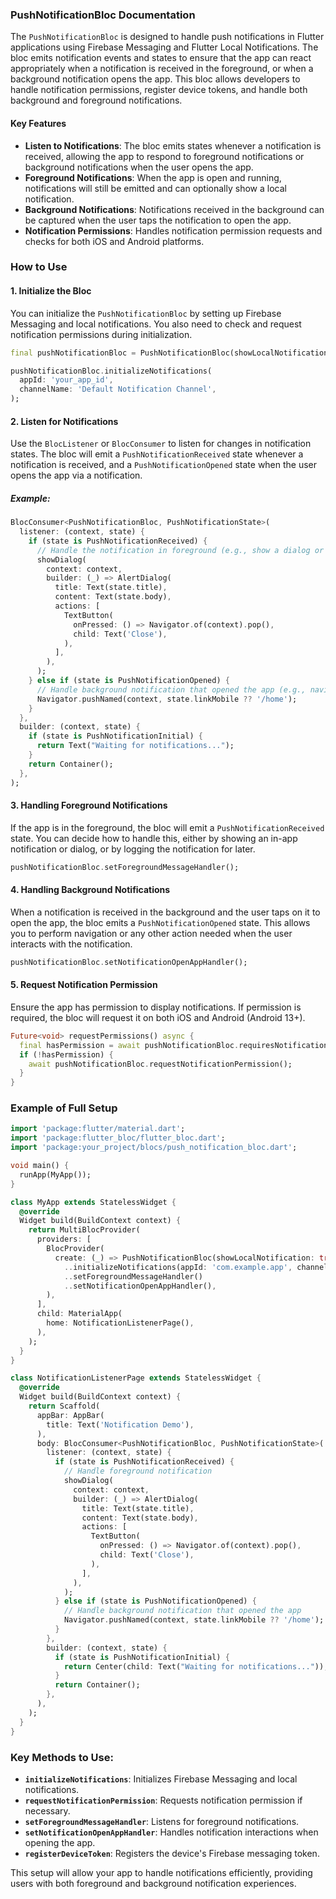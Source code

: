 ### PushNotificationBloc Documentation

The `PushNotificationBloc` is designed to handle push notifications in Flutter applications using Firebase Messaging and Flutter Local Notifications. The bloc emits notification events and states to ensure that the app can react appropriately when a notification is received in the foreground, or when a background notification opens the app. This bloc allows developers to handle notification permissions, register device tokens, and handle both background and foreground notifications.

#### Key Features
- **Listen to Notifications**: The bloc emits states whenever a notification is received, allowing the app to respond to foreground notifications or background notifications when the user opens the app.
- **Foreground Notifications**: When the app is open and running, notifications will still be emitted and can optionally show a local notification.
- **Background Notifications**: Notifications received in the background can be captured when the user taps the notification to open the app.
- **Notification Permissions**: Handles notification permission requests and checks for both iOS and Android platforms.

### How to Use

#### 1. Initialize the Bloc
You can initialize the `PushNotificationBloc` by setting up Firebase Messaging and local notifications. You also need to check and request notification permissions during initialization.

```dart
final pushNotificationBloc = PushNotificationBloc(showLocalNotification: true);

pushNotificationBloc.initializeNotifications(
  appId: 'your_app_id',
  channelName: 'Default Notification Channel',
);
```

#### 2. Listen for Notifications
Use the `BlocListener` or `BlocConsumer` to listen for changes in notification states. The bloc will emit a `PushNotificationReceived` state whenever a notification is received, and a `PushNotificationOpened` state when the user opens the app via a notification.

##### Example:
```dart
BlocConsumer<PushNotificationBloc, PushNotificationState>(
  listener: (context, state) {
    if (state is PushNotificationReceived) {
      // Handle the notification in foreground (e.g., show a dialog or navigate)
      showDialog(
        context: context,
        builder: (_) => AlertDialog(
          title: Text(state.title),
          content: Text(state.body),
          actions: [
            TextButton(
              onPressed: () => Navigator.of(context).pop(),
              child: Text('Close'),
            ),
          ],
        ),
      );
    } else if (state is PushNotificationOpened) {
      // Handle background notification that opened the app (e.g., navigate to a specific screen)
      Navigator.pushNamed(context, state.linkMobile ?? '/home');
    }
  },
  builder: (context, state) {
    if (state is PushNotificationInitial) {
      return Text("Waiting for notifications...");
    }
    return Container();
  },
);
```

#### 3. Handling Foreground Notifications
If the app is in the foreground, the bloc will emit a `PushNotificationReceived` state. You can decide how to handle this, either by showing an in-app notification or dialog, or by logging the notification for later.

```dart
pushNotificationBloc.setForegroundMessageHandler();
```

#### 4. Handling Background Notifications
When a notification is received in the background and the user taps on it to open the app, the bloc emits a `PushNotificationOpened` state. This allows you to perform navigation or any other action needed when the user interacts with the notification.

```dart
pushNotificationBloc.setNotificationOpenAppHandler();
```

#### 5. Request Notification Permission
Ensure the app has permission to display notifications. If permission is required, the bloc will request it on both iOS and Android (Android 13+).

```dart
Future<void> requestPermissions() async {
  final hasPermission = await pushNotificationBloc.requiresNotificationPermission();
  if (!hasPermission) {
    await pushNotificationBloc.requestNotificationPermission();
  }
}
```

### Example of Full Setup

```dart
import 'package:flutter/material.dart';
import 'package:flutter_bloc/flutter_bloc.dart';
import 'package:your_project/blocs/push_notification_bloc.dart';

void main() {
  runApp(MyApp());
}

class MyApp extends StatelessWidget {
  @override
  Widget build(BuildContext context) {
    return MultiBlocProvider(
      providers: [
        BlocProvider(
          create: (_) => PushNotificationBloc(showLocalNotification: true)
            ..initializeNotifications(appId: 'com.example.app', channelName: 'App Notifications')
            ..setForegroundMessageHandler()
            ..setNotificationOpenAppHandler(),
        ),
      ],
      child: MaterialApp(
        home: NotificationListenerPage(),
      ),
    );
  }
}

class NotificationListenerPage extends StatelessWidget {
  @override
  Widget build(BuildContext context) {
    return Scaffold(
      appBar: AppBar(
        title: Text('Notification Demo'),
      ),
      body: BlocConsumer<PushNotificationBloc, PushNotificationState>(
        listener: (context, state) {
          if (state is PushNotificationReceived) {
            // Handle foreground notification
            showDialog(
              context: context,
              builder: (_) => AlertDialog(
                title: Text(state.title),
                content: Text(state.body),
                actions: [
                  TextButton(
                    onPressed: () => Navigator.of(context).pop(),
                    child: Text('Close'),
                  ),
                ],
              ),
            );
          } else if (state is PushNotificationOpened) {
            // Handle background notification that opened the app
            Navigator.pushNamed(context, state.linkMobile ?? '/home');
          }
        },
        builder: (context, state) {
          if (state is PushNotificationInitial) {
            return Center(child: Text("Waiting for notifications..."));
          }
          return Container();
        },
      ),
    );
  }
}
```

### Key Methods to Use:
- **`initializeNotifications`**: Initializes Firebase Messaging and local notifications.
- **`requestNotificationPermission`**: Requests notification permission if necessary.
- **`setForegroundMessageHandler`**: Listens for foreground notifications.
- **`setNotificationOpenAppHandler`**: Handles notification interactions when opening the app.
- **`registerDeviceToken`**: Registers the device's Firebase messaging token.

This setup will allow your app to handle notifications efficiently, providing users with both foreground and background notification experiences.